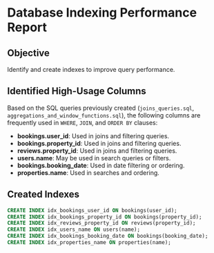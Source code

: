 # Database Indexing Performance Report

## Objective
Identify and create indexes to improve query performance.

## Identified High-Usage Columns
Based on the SQL queries previously created (`joins_queries.sql`, `aggregations_and_window_functions.sql`), the following columns are frequently used in `WHERE`, `JOIN`, and `ORDER BY` clauses:

- **bookings.user_id**: Used in joins and filtering queries.
- **bookings.property_id**: Used in joins and filtering queries.
- **reviews.property_id**: Used in joins and filtering queries.
- **users.name**: May be used in search queries or filters.
- **bookings.booking_date**: Used in date filtering or ordering.
- **properties.name**: Used in searches and ordering.

## Created Indexes
```sql
CREATE INDEX idx_bookings_user_id ON bookings(user_id);
CREATE INDEX idx_bookings_property_id ON bookings(property_id);
CREATE INDEX idx_reviews_property_id ON reviews(property_id);
CREATE INDEX idx_users_name ON users(name);
CREATE INDEX idx_bookings_booking_date ON bookings(booking_date);
CREATE INDEX idx_properties_name ON properties(name);
